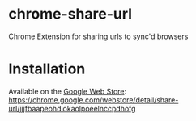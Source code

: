 chrome-share-url
================

Chrome Extension for sharing urls to sync'd browsers

Installation
============

Available on the [Google Web Store](https://chrome.google.com/webstore/detail/share-url/jjjfbaapeohdiokaolpoeelnccpdhofg "Web Store Link"):
https://chrome.google.com/webstore/detail/share-url/jjjfbaapeohdiokaolpoeelnccpdhofg